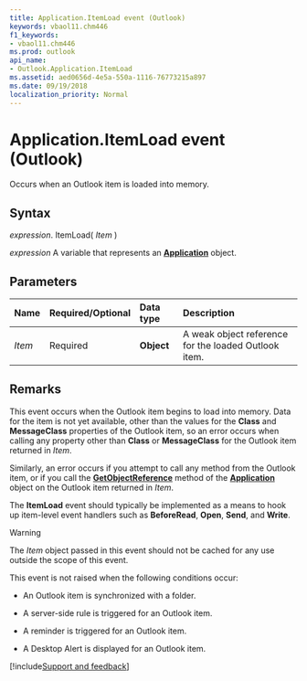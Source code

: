 ```yaml
---
title: Application.ItemLoad event (Outlook)
keywords: vbaol11.chm446
f1_keywords:
- vbaol11.chm446
ms.prod: outlook
api_name:
- Outlook.Application.ItemLoad
ms.assetid: aed0656d-4e5a-550a-1116-76773215a897
ms.date: 09/19/2018
localization_priority: Normal
---
```



# Application.ItemLoad event (Outlook)

Occurs when an Outlook item is loaded into memory.


## Syntax

_expression_. ItemLoad( _Item_ )

_expression_ A variable that represents an **[Application](Outlook.Application.md)** object.


## Parameters

|Name|Required/Optional|Data type|Description|
|:-----|:-----|:-----|:-----|
| _Item_|Required| **Object**|A weak object reference for the loaded Outlook item.|

## Remarks

This event occurs when the Outlook item begins to load into memory. Data for the item is not yet available, other than the values for the **Class** and **MessageClass** properties of the Outlook item, so an error occurs when calling any property other than **Class** or **MessageClass** for the Outlook item returned in _Item_. 

Similarly, an error occurs if you attempt to call any method from the Outlook item, or if you call the **[GetObjectReference](Outlook.Application.GetObjectReference.md)** method of the **[Application](Outlook.Application.md)** object on the Outlook item returned in _Item_.

The **ItemLoad** event should typically be implemented as a means to hook up item-level event handlers such as **BeforeRead**, **Open**, **Send**, and **Write**.

> [!WARNING] 
> The _Item_ object passed in this event should not be cached for any use outside the scope of this event.

This event is not raised when the following conditions occur:

- An Outlook item is synchronized with a folder.
    
- A server-side rule is triggered for an Outlook item.
    
- A reminder is triggered for an Outlook item.
    
- A Desktop Alert is displayed for an Outlook item.

[!include[Support and feedback](~/includes/feedback-boilerplate.md)]